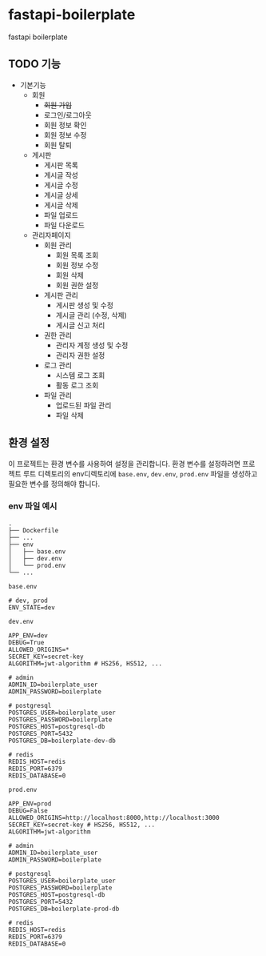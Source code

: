 # fastapi-boilerplate

fastapi boilerplate

## TODO 기능

- 기본기능
  - 회원
    - ~~회원 가입~~
    - 로그인/로그아웃
    - 회원 정보 확인
    - 회원 정보 수정
    - 회원 탈퇴
  - 게시판
    - 게시판 목록
    - 게시글 작성
    - 게시글 수정
    - 게시글 상세
    - 게시글 삭제
    - 파일 업로드
    - 파일 다운로드
  - 관리자페이지
    - 회원 관리
      - 회원 목록 조회
      - 회원 정보 수정
      - 회원 삭제
      - 회원 권한 설정
    - 게시판 관리
      - 게시판 생성 및 수정
      - 게시글 관리 (수정, 삭제)
      - 게시글 신고 처리
    - 권한 관리
      - 관리자 계정 생성 및 수정
      - 관리자 권한 설정
    - 로그 관리
      - 시스템 로그 조회
      - 활동 로그 조회
    - 파일 관리
      - 업로드된 파일 관리
      - 파일 삭제


## 환경 설정

이 프로젝트는 환경 변수를 사용하여 설정을 관리합니다. 환경 변수를 설정하려면 프로젝트 루트 디렉토리의 env디렉토리에 `base.env`, `dev.env`, `prod.env` 파일을 생성하고 필요한 변수를 정의해야 합니다.

### env 파일 예시

```
.
├── Dockerfile
├── ...
├── env
│   ├── base.env
│   ├── dev.env
│   └── prod.env
└── ...
```

`base.env`

```plaintext
# dev, prod
ENV_STATE=dev
```

`dev.env`

```plaintext
APP_ENV=dev
DEBUG=True
ALLOWED_ORIGINS=*
SECRET_KEY=secret-key
ALGORITHM=jwt-algorithm # HS256, HS512, ...

# admin
ADMIN_ID=boilerplate_user
ADMIN_PASSWORD=boilerplate

# postgresql
POSTGRES_USER=boilerplate_user
POSTGRES_PASSWORD=boilerplate
POSTGRES_HOST=postgresql-db
POSTGRES_PORT=5432
POSTGRES_DB=boilerplate-dev-db

# redis
REDIS_HOST=redis
REDIS_PORT=6379
REDIS_DATABASE=0
```

`prod.env`

```plaintext
APP_ENV=prod
DEBUG=False
ALLOWED_ORIGINS=http://localhost:8000,http://localhost:3000
SECRET_KEY=secret-key # HS256, HS512, ...
ALGORITHM=jwt-algorithm

# admin
ADMIN_ID=boilerplate_user
ADMIN_PASSWORD=boilerplate

# postgresql
POSTGRES_USER=boilerplate_user
POSTGRES_PASSWORD=boilerplate
POSTGRES_HOST=postgresql-db
POSTGRES_PORT=5432
POSTGRES_DB=boilerplate-prod-db

# redis
REDIS_HOST=redis
REDIS_PORT=6379
REDIS_DATABASE=0
```

